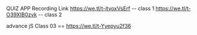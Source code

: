 QUIZ APP Recording Link
https://we.tl/t-itvoxVsErf  -- class 1
https://we.tl/t-O39XIB0zvk  -- class 2



advance jS 
Class 03 == https://we.tl/t-Yyepyu2f36
